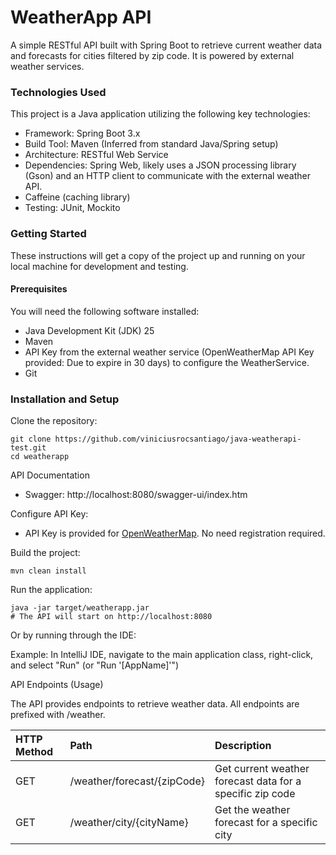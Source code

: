 # WeatherApp API
A simple RESTful API built with Spring Boot to retrieve current weather data and forecasts for cities filtered by zip code. It is powered by external weather services. 

### Technologies Used
This project is a Java application utilizing the following key technologies:
- Framework: Spring Boot 3.x
- Build Tool: Maven (Inferred from standard Java/Spring setup)
- Architecture: RESTful Web Service
- Dependencies: Spring Web, likely uses a JSON processing library (Gson) and an HTTP client to communicate with the external weather API.
- Caffeine (caching library)
- Testing: JUnit, Mockito

### Getting Started
These instructions will get a copy of the project up and running on your local machine for development and testing.

#### Prerequisites
You will need the following software installed:
- Java Development Kit (JDK) 25
- Maven
- API Key from the external weather service (OpenWeatherMap API Key provided: Due to expire in 30 days) to configure the WeatherService.
- Git

### Installation and Setup
Clone the repository:
```shell
git clone https://github.com/viniciusrocsantiago/java-weatherapi-test.git
cd weatherapp
```

API Documentation
- Swagger: http://localhost:8080/swagger-ui/index.htm

Configure API Key:
- API Key is provided for [OpenWeatherMap](https://home.openweathermap.org/). No need registration required.

Build the project:
```shell
mvn clean install
```

Run the application:
```shell
java -jar target/weatherapp.jar
# The API will start on http://localhost:8080
```
Or by running through the IDE:

Example: In IntelliJ IDE, navigate to the main application class, right-click, and select "Run" (or "Run '[AppName]'") 

API Endpoints (Usage)

The API provides endpoints to retrieve weather data. All endpoints are prefixed with /weather.

| HTTP Method | Path                              | Description                                               |
|:------------|:----------------------------------|:----------------------------------------------------------|
| GET         | /weather/forecast/{zipCode}       | Get current weather forecast data for a specific zip code |
| GET         | /weather/city/{cityName}          | Get the weather forecast for a specific city              |


